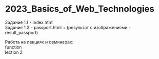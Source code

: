 # 2023_Basics_of_Web_Technologies

Задание 1.1 - index.html
<br> Задание 1.2 - passport.html + (результат с изображениями - result_passport)

Работа на лекциях и семинарах:
<br> function
<br> lection 2



